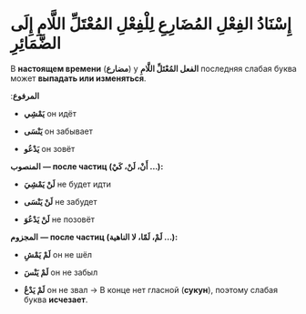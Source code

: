 ﻿# إِسْنَادُ الفِعْلِ المُضَارِعِ لِلْفِعْلِ المُعْتَلِّ اللَّامِ إِلَى الضَّمَائِرِ


В **настоящем времени** (**مضارع**) у **الفعل المُعْتَلِّ اللَّامِ**   последняя слабая буква может **выпадать или изменяться**.

:**المرفوع**
-   **يَمْشِي**
он идёт
    
-   **يَنْسَى**
он забывает
    
-   **يَدْعُو**
он зовёт
   


**المنصوب** **— после частиц (أَنْ، لَنْ، كَيْ …):**

-   **لَنْ يَمْشِيَ**
не будет идти
    
-   **لَنْ يَنْسَى**
не забудет
    
-   **لَنْ يَدْعُوَ**
не позовёт
    
 **المجزوم** **— после частиц (لَمْ، لَمّا، لا الناهية …):**

-   **لَمْ يَمْشِ**
он не шёл
    
-   **لَمْ يَنْسَ**
он не забыл
    
-   **لَمْ يَدْعُ**
он не звал
→ В конце нет гласной (**сукун**), поэтому слабая буква **исчезает**.
